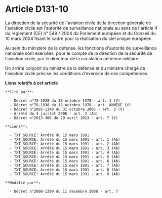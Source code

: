# Article D131-10

La direction de la sécurité de l'aviation civile de la direction générale de l'aviation civile est l'autorité de surveillance
nationale au sens de l'article 4 du règlement (CE) n° 549 / 2004 du Parlement européen et du Conseil du 10 mars 2004 fixant
le cadre pour la réalisation du ciel unique européen. 

Au sein du ministère de la défense, les fonctions d'autorité de surveillance nationale sont exercées, pour le compte de la
direction de la sécurité de l'aviation civile, par le directeur de la circulation aérienne militaire.

Un arrêté conjoint du ministre de la défense et du ministre chargé de l'aviation civile précise les conditions d'exercice de
ces compétences.

**Liens relatifs à cet article**

	**Cité par**:

	  - Décret n°78-1038 du 18 octobre 1978 - art. 1 (V)
	  - Décret n°78-1038 du 18 octobre 1978 - art. ANNEXE (V)
	  - Décret n°2005-1349 du 31 octobre 2005 - art. 3 (V)
	  - Arrêté du 4 juillet 2006 - art. 2 (Ab)
	  - Décret n°2013-366 du 29 avril 2013 - art. 7 (V)

	**Liens**:

	  - TXT_SOURCE: Arrêté du 15 mars 1991
	  - TXT_SOURCE: Arrêté du 15 mars 1991 - art. 1 (Ab)
	  - TXT_SOURCE: Arrêté du 15 mars 1991 - art. 2 (Ab)
	  - TXT_SOURCE: Arrêté du 15 mars 1991 - art. 3 (Ab)
	  - TXT_SOURCE: Arrêté du 15 mars 1991 - art. 4 (Ab)
	  - TXT_SOURCE: Arrêté du 15 mars 1991 - art. 5 (Ab)
	  - TXT_SOURCE: Arrêté du 15 mars 1991 - art. 6 (Ab)
	  - TXT_SOURCE: Arrêté du 15 mars 1991 - art. 7 (Ab)
	  - TXT_SOURCE: Arrêté du 15 mars 1991 - art. 8 (Ab)
	  - TXT_SOURCE: Arrêté du 15 mars 1991 - art. 9 (Ab)

	**Modifié par**:

	  - Décret n°2008-1299 du 11 décembre 2008 - art. 7
